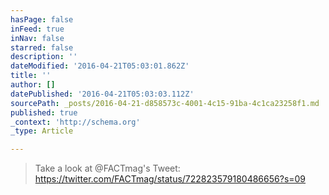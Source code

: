 ```yaml
---
hasPage: false
inFeed: true
inNav: false
starred: false
description: ''
dateModified: '2016-04-21T05:03:01.862Z'
title: ''
author: []
datePublished: '2016-04-21T05:03:03.112Z'
sourcePath: _posts/2016-04-21-d858573c-4001-4c15-91ba-4c1ca23258f1.md
published: true
_context: 'http://schema.org'
_type: Article

---
```

> Take a look at @FACTmag's Tweet: https://twitter.com/FACTmag/status/722823579180486656?s=09